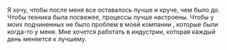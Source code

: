 Я хочу, чтобы после меня все оставалось лучше и круче, чем было до. Чтобы техника была посвежее, процессы лучше настроены. Чтобы у моих подчиненных не было проблем в моей компании , которые были когда-то у меня. Мне хочется работать в индустрии, которая каждый день меняется к лучшему. 